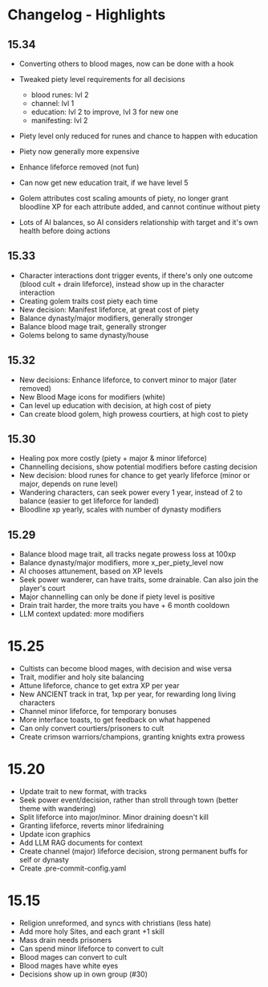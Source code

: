 # Changelog - Highlights

## 15.34
* Converting others to blood mages, now can be done with a hook
* Tweaked piety level requirements for all decisions
    * blood runes: lvl 2
    * channel: lvl 1
    * education: lvl 2 to improve, lvl 3 for new one
    * manifesting: lvl 2
* Piety level only reduced for runes and chance to happen with education
* Piety now generally more expensive
* Enhance lifeforce removed (not fun)

* Can now get new education trait, if we have level 5
* Golem attributes cost scaling amounts of piety, no longer grant bloodline XP for each attribute added, and cannot continue without piety
* Lots of AI balances, so AI considers relationship with target and it's own health before doing actions

## 15.33
* Character interactions dont trigger events, if there's only one outcome (blood cult + drain lifeforce), instead show up in the character interaction
* Creating golem traits cost piety each time
* New decision: Manifest lifeforce, at great cost of piety
* Balance dynasty/major modifiers, generally stronger
* Balance blood mage trait, generally stronger
* Golems belong to same dynasty/house 

## 15.32
* New decisions: Enhance lifeforce, to convert minor to major (later removed)
* New Blood Mage icons for modifiers (white)
* Can level up education with decision, at high cost of piety
* Can create blood golem, high prowess courtiers, at high cost to piety

## 15.30
* Healing pox more costly (piety + major & minor lifeforce)
* Channelling decisions, show potential modifiers before casting decision
* New decision: blood runes for chance to get yearly lifeforce (minor or major, depends on rune level)
* Wandering characters, can seek power every 1 year, instead of 2 to balance (easier to get lifeforce for landed)
* Bloodline xp yearly, scales with number of dynasty modifiers

## 15.29
* Balance blood mage trait, all tracks negate prowess loss at 100xp
* Balance dynasty/major modifiers, more x_per_piety_level now
* AI chooses attunement, based on XP levels
* Seek power wanderer, can have traits, some drainable. Can also join the player's court
* Major channelling can only be done if piety level is positive
* Drain trait harder, the more traits you have + 6 month cooldown
* LLM context updated: more modifiers

# 15.25
* Cultists can become blood mages, with decision and wise versa
* Trait, modifier and holy site balancing
* Attune lifeforce, chance to get extra XP per year
* New ANCIENT track in trat, 1xp per year, for rewarding long living characters
* Channel minor lifeforce, for temporary bonuses 
* More interface toasts, to get feedback on what happened
* Can only convert courtiers/prisoners to cult
* Create crimson warriors/champions, granting knights extra prowess

# 15.20
* Update trait to new format, with tracks
* Seek power event/decision, rather than stroll through town (better theme with wandering)
* Split lifeforce into major/minor. Minor draining doesn't kill
* Granting lifeforce, reverts minor lifedraining
* Update icon graphics
* Add LLM RAG documents for context
* Create channel (major) lifeforce decision, strong permanent buffs for self or dynasty
* Create .pre-commit-config.yaml

# 15.15
* Religion unreformed, and syncs with christians (less hate)
* Add more holy Sites, and each grant +1 skill
* Mass drain needs prisoners
* Can spend minor lifeforce to convert to cult
* Blood mages can convert to cult
* Blood mages have white eyes
* Decisions show up in own group (#30)
